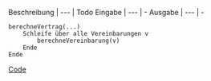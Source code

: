 Beschreibung | ---  | Todo 
Eingabe | --- | - 
Ausgabe | --- | - 
```
berechneVertrag(...)
    Schleife über alle Vereinbarungen v
        berechneVereinbarung(v)
    Ende
Ende
```
[Code](https://github.com/martinb77/testrepo/blob/master/Klasse1DE.txt#L3)
